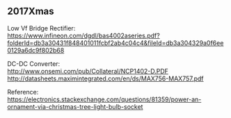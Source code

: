 ## 2017Xmas

Low Vf Bridge Rectifier:  
https://www.infineon.com/dgdl/bas4002aseries.pdf?folderId=db3a30431f848401011fcbf2ab4c04c4&fileId=db3a304329a0f6ee0129a6dc9f802b68

DC-DC Converter:  
http://www.onsemi.com/pub/Collateral/NCP1402-D.PDF  
http://datasheets.maximintegrated.com/en/ds/MAX756-MAX757.pdf

Reference:  
https://electronics.stackexchange.com/questions/81359/power-an-ornament-via-christmas-tree-light-bulb-socket
